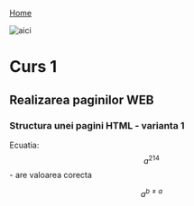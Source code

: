 [Home](/index.md)


<script type="text/javascript" async
  src="https://cdn.jsdelivr.net/npm/mathjax@3/es5/tex-mml-chtml.js">
</script>



![aici](/assets/geo1.jpg)

# Curs 1

## Realizarea paginilor WEB

### Structura unei pagini HTML - varianta 1

Ecuatia: $$a^{214}$$ - are valoarea corecta

$$ a^{b\neq a} $$
